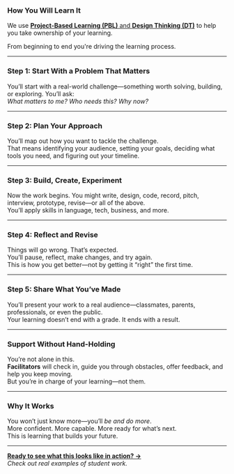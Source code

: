 <!-- toc -->
### How You Will Learn It

We use [**Project-Based Learning (PBL)** and **Design Thinking (DT)**](project-based-learning-and-design-thinking.md) to help you take ownership of your learning.  

From beginning to end you're driving the learning process. 

---

### Step 1: Start With a Problem That Matters
You’ll start with a real-world challenge—something worth solving, building, or exploring. You’ll ask:  
*What matters to me? Who needs this? Why now?*

---

### Step 2: Plan Your Approach
You’ll map out how you want to tackle the challenge.  
That means identifying your audience, setting your goals, deciding what tools you need, and figuring out your timeline.

---

### Step 3: Build, Create, Experiment
Now the work begins. You might write, design, code, record, pitch, interview, prototype, revise—or all of the above.  
You’ll apply skills in language, tech, business, and more.

---

### Step 4: Reflect and Revise
Things will go wrong. That’s expected.  
You’ll pause, reflect, make changes, and try again.  
This is how you get better—not by getting it “right” the first time.

---

### Step 5: Share What You’ve Made
You’ll present your work to a real audience—classmates, parents, professionals, or even the public.  
Your learning doesn’t end with a grade. It ends with a result.

---

### Support Without Hand-Holding
You’re not alone in this.  
**Facilitators** will check in, guide you through obstacles, offer feedback, and help you keep moving.  
But you’re in charge of your learning—not them.

---

### Why It Works
You won’t just know more—you’ll *be and do more*.  
More confident. More capable. More ready for what’s next.  
This is learning that builds your future.

---

**[Ready to see what this looks like in action? →](#)**  
*Check out real examples of student work.*